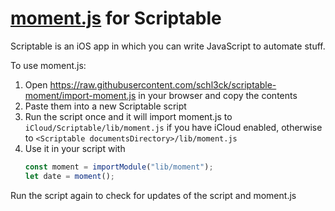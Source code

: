 # [moment.js](https://github.com/moment/moment) for Scriptable

Scriptable is an iOS app in which you can write JavaScript to automate stuff.

To use moment.js:

1. Open https://raw.githubusercontent.com/schl3ck/scriptable-moment/import-moment.js in your browser and copy the contents
2. Paste them into a new Scriptable script
3. Run the script once and it will import moment.js to `iCloud/Scriptable/lib/moment.js` if you have iCloud enabled, otherwise to `<Scriptable documentsDirectory>/lib/moment.js`
4. Use it in your script with
	```javascript
	const moment = importModule("lib/moment");
	let date = moment();
	```

Run the script again to check for updates of the script and moment.js